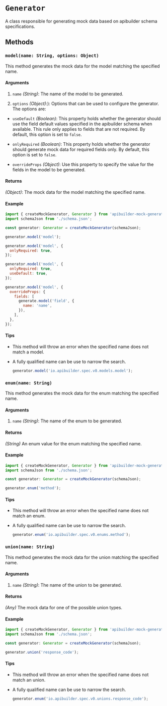 # `Generator`

A class responsible for generating mock data based on apibuilder schema specifications.

## Methods

### `model(name: String, options: Object)`

This method generates the mock data for the model matching the specified name.

#### Arguments

1. `name` *(String)*: The name of the model to be generated.

2. `options` *(Object)*:): Options that can be used to configure the generator. The options are:

  - `useDefault` *(Boolean)*: This property holds whether the generator should use the field default values specified in the apibuilder schema when available. This rule only applies to fields that are not required. By default, this option is set to `false`.

  - `onlyRequired` *(Boolean)*: This property holds whether the generator should generate mock data for required fields only. By default, this option is set to `false`.

  - `overrideProps` *(Object)*: Use this property to specify the value for the fields in the model to be generated.

#### Returns

*(Object)*: The mock data for the model matching the specified name.

#### Example

```javascript
import { createMockGenerator, Generator } from 'apibuilder-mock-generator';
import schemaJson from './schema.json';

const generator: Generator = createMockGenerator(schemaJson);

generator.model('model');

generator.model('model', {
  onlyRequired: true,
});

generator.model('model', {
  onlyRequired: true,
  useDefault: true,
});

generator.model('model', {
  overrideProps: {
    fields: [
      generate.model('field', {
        name: 'name',
      }),
    ],
  },
});
```

#### Tips

- This method will throw an error when the specified name does not match a model.

- A fully qualified name can be use to narrow the search.

  ```javascript
  generator.model('io.apibuilder.spec.v0.models.model');
  ```


### `enum(name: String)`

This method generates the mock data for the enum matching the specified name.

#### Arguments

1. `name` *(String)*: The name of the enum to be generated.


#### Returns

*(String)* An enum value for the enum matching the specified name.

#### Example

```javascript
import { createMockGenerator, Generator } from 'apibuilder-mock-generator';
import schemaJson from './schema.json';

const generator: Generator = createMockGenerator(schemaJson);

generator.enum('method');
```

#### Tips

- This method will throw an error when the specified name does not match an enum.

- A fully qualified name can be use to narrow the search.

  ```javascript
  generator.enum('io.apibuilder.spec.v0.enums.method');
  ```

### `union(name: String)`

This method generates the mock data for the union matching the specified name.

#### Arguments

1. `name` *(String)*: The name of the union to be generated.


#### Returns

*(Any)* The mock data for one of the possible union types.

#### Example

```javascript
import { createMockGenerator, Generator } from 'apibuilder-mock-generator';
import schemaJson from './schema.json';

const generator: Generator = createMockGenerator(schemaJson);

generator.union('response_code');
```

#### Tips

- This method will throw an error when the specified name does not match an union.

- A fully qualified name can be use to narrow the search.

  ```javascript
  generator.enum('io.apibuilder.spec.v0.unions.response_code');
  ```

